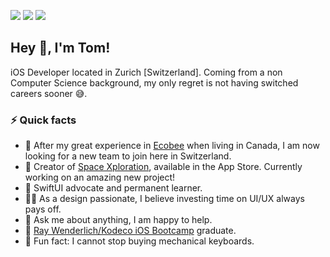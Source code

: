 <!-- HEADER -->
[![](https://img.shields.io/badge/LinkedIn-%230077B5.svg?&style=flat&logo=linkedin&logoColor=white)][LinkedIn]
[![](https://img.shields.io/badge/Twitter-%231DA1F2.svg?&style=flat&logo=twitter&logoColor=white)][Twitter]
[![](https://img.shields.io/badge/Mastodon-5A46DA.svg?&style=flat&logo=mastodon&logoColor=white)][Mastodon]




<!-- BODY -->
## Hey 👋, I'm Tom!
iOS Developer located in Zurich [Switzerland]. Coming from a non Computer Science background, my only regret is not having switched careers sooner 😅.


### ⚡️ Quick facts
- 🚀 After my great experience in [Ecobee][Ecobee] when living in Canada, I am now looking for a new team to join here in Switzerland.
- 📱 Creator of [Space Xploration][SpaceXploration], available in the App Store. Currently working on an amazing new project!
- 🌱 SwiftUI advocate and permanent learner.
- 👨‍🎨 As a design passionate, I believe investing time on UI/UX always pays off.
- 💬 Ask me about anything, I am happy to help.
- 🔭 [Ray Wenderlich/Kodeco iOS Bootcamp][RWiOSBootcamp] graduate.
- 🤪 Fun fact: I cannot stop buying mechanical keyboards.




<!-- FOOTER -->
<!-- Temporary links -->
[RWiOSBootcamp]: https://www.raywenderlich.com/10408731-rw-bootcamp
[SpaceXploration]: https://apps.apple.com/app/space-xploration/id1530580909
[Ecobee]: https://www.ecobee.com/


<!-- Permanent links -->
[Website]: https://www.thebitsfactory.com
[LinkedIn]: https://www.linkedin.com/in/TomEstelrich
[Twitter]: https://twitter.com/TomEstelrich
[Mastodon]: https://iosdev.space/@TomEstelrich